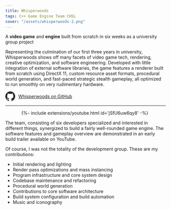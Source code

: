 ```yaml
---
title: Whisperwoods
tags: C++ Game Engine Team CHSL
cover: "/assets/whisperwoods-2.png"
---
```


A **video game** and **engine** built from scratch in six weeks as a university group project 

<!--more-->

Representing the culmination of our first three years in university, Whisperwoods shows off many facets of video game tech, rendering, creative optimization, and software engineering. Developed with little integration of external software libraries, the game features a renderer built from scratch using DirectX 11, custom resource asset formats, procedural world generation, and fast-paced strategic stealth gameplay, all optimized to run smoothly on very rudimentary hardware.

<div style="display: flex; align-items: center; margin-right: 10px;">
<img src="/assets/github-mark.svg" style="height: 30px; margin-right: 10px;"/>
<a class="button button--secondary button--rounded button--lg" href="https://github.com/sixtensch/Whisperwoods" style="margin-right: 10px;">
Whisperwoods on GitHub
</a>
</div>

---

<div style="width: 80%; margin-left: auto; margin-right: auto;">{%- include extensions/youtube.html id='jSfU6uw6qy8' -%}</div>

The team, consisting of six developers specialized and interested in different things, synergized to build a fairly well-rounded game engine. The software features and gameplay overview are demonstrated in an early build trailer available on YouTube.

Of course, I was not the totality of the development group. These are my contributions:
- Initial rendering and lighting
- Render pass optimizations and mass instancing
- Program infrastructure and core system design
- Codebase maintenance and refactoring
- Procedural world generation
- Contributions to core software architecture
- Build system configuration and build automation
- Music and iconography
